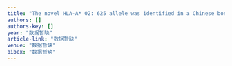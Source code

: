 ```yaml
---
title: "The novel HLA-A* 02: 625 allele was identified in a Chinese bone marrow donor."
authors: []
authors-key: []
year: "数据暂缺"
article-link: "数据暂缺"
venue: "数据暂缺"
bibex: "数据暂缺"
---
```

